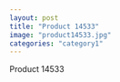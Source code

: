 ```yaml
---
layout: post
title: "Product 14533"
image: "product14533.jpg"
categories: "category1"
---
```

Product 14533
